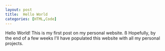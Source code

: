 ```yaml
---
layout: post
title:  Hello World
categories: [HTML,Code]
---
```


Hello World! This is my first post on my personal website. ß
Hopefully, by the end of a few weeks I'll have populated this website with all my personal projects.